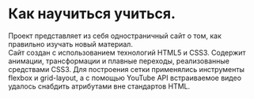 # **Как научиться учиться.**

Проект представляет из себя одностраничный сайт о том, как правильно изучать новый материал.  
Сайт создан с использованием технологий HTML5 и CSS3. Содержит анимации, трансформации и плавные переходы, реализованные средствами CSS3. Для построения сетки применялись инструменты flexbox и grid-layout, а с помощью YouTube API встраиваемое видео удалось снабдить атрибутами вне стандартов HTML.